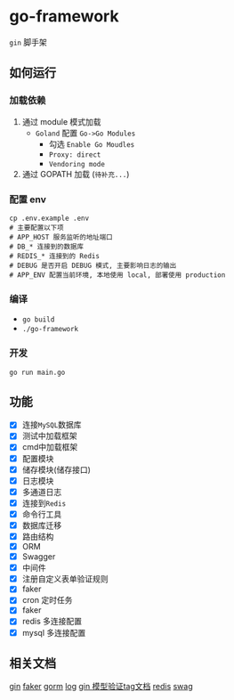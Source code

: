 # go-framework

`gin` 脚手架

## 如何运行

### 加载依赖

1. 通过 module 模式加载
    - `Goland` 配置 `Go->Go Modules`
        - 勾选 `Enable Go Moudles`
        - `Proxy: direct`
        - `Vendoring mode`
2. 通过 GOPATH 加载 (`待补充...`)

### 配置 env

```shell script
cp .env.example .env
# 主要配置以下项
# APP_HOST 服务监听的地址端口
# DB_* 连接到的数据库
# REDIS_* 连接到的 Redis
# DEBUG 是否开启 DEBUG 模式, 主要影响日志的输出
# APP_ENV 配置当前环境, 本地使用 local, 部署使用 production
```

### 编译

- `go build`
- `./go-framework`

### 开发

```shell script
go run main.go
```

## 功能

- [x] 连接`MySQL`数据库
- [x] 测试中加载框架
- [x] cmd中加载框架
- [x] 配置模块
- [x] 储存模块(储存接口)
- [x] 日志模块
- [x] 多通道日志
- [x] 连接到`Redis`
- [x] 命令行工具
- [x] 数据库迁移
- [x] 路由结构
- [x] ORM
- [x] Swagger
- [x] 中间件
- [x] 注册自定义表单验证规则
- [x] faker
- [x] cron 定时任务
- [x] faker
- [x] redis 多连接配置
- [x] mysql 多连接配置

## 相关文档

[gin](https://github.com/gin-gonic/gin)
[faker](https://github.com/bxcodec/faker)
[gorm](https://gorm.io/zh_CN/docs/)
[log](https://github.com/sirupsen/logrus)
[gin 模型验证tag文档](https://godoc.org/gopkg.in/go-playground/validator.v9)
[redis](https://github.com/go-redis/redis)
[swag](https://github.com/swaggo/swag)
